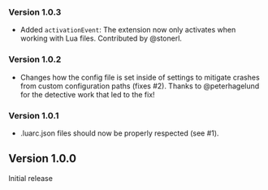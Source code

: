 ### Version 1.0.3

- Added `activationEvent`: The extension now only activates when working with Lua files.
  Contributed by @stonerl.

### Version 1.0.2

- Changes how the config file is set inside of settings to mitigate crashes from
custom configuration paths (fixes #2). Thanks to @peterhagelund for the detective
work that led to the fix!

### Version 1.0.1

- .luarc.json files should now be properly respected (see #1).

## Version 1.0.0

Initial release
